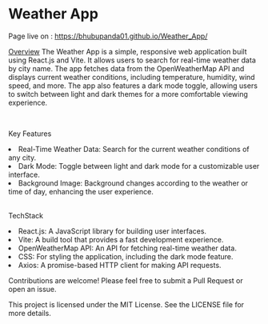 # Weather App

Page live on : https://bhubupanda01.github.io/Weather_App/


<u>Overview</u>
The Weather App is a simple, responsive web application built using React.js and Vite. It allows users to search for real-time weather data by city name. The app fetches data from the OpenWeatherMap API and displays current weather conditions, including temperature, humidity, wind speed, and more. The app also features a dark mode toggle, allowing users to switch between light and dark themes for a more comfortable viewing experience.

<br>

Key Features
<li>Real-Time Weather Data: Search for the current weather conditions of any city.</li>
<li>Dark Mode: Toggle between light and dark mode for a customizable user interface.</li>
<li>Background Image: Background changes according to the weather or time of day, enhancing the user experience.</li>

<br>

TechStack
<li>React.js: A JavaScript library for building user interfaces.</li>
<li>Vite: A build tool that provides a fast development experience.</li>
<li>OpenWeatherMap API: An API for fetching real-time weather data.</li>
<li>CSS: For styling the application, including the dark mode feature.</li>
<li>Axios: A promise-based HTTP client for making API requests.</li>


Contributions are welcome! Please feel free to submit a Pull Request or open an issue.


This project is licensed under the MIT License. See the LICENSE file for more details.
